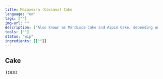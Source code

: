```yaml
---
title: Macaxeira (Cassava) Cake
language: "en"
tags: [""]
img-url: ""
description: ["Also known as Mandioca Cake and Aipim Cake, depending on the region of the country you are in."]
tools: [""]
status: "wip"
ingredients: [[""]]
---
```


## Cake

TODO